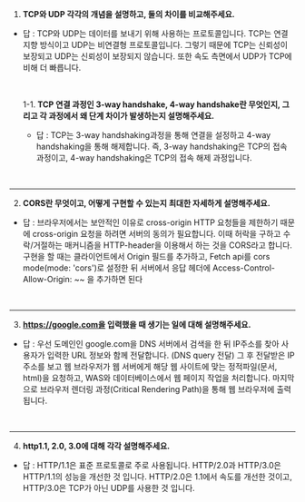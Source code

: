 1. **TCP와 UDP 각각의 개념을 설명하고, 둘의 차이를 비교해주세요.**

- 답 : TCP와 UDP는 데이터를 보내기 위해 사용하는 프로토콜입니다. 
TCP는 연결 지향 방식이고 UDP는 비연결형 프로토콜입니다. 그렇기 때문에 TCP는 신뢰성이 보장되고 UDP는 신뢰성이 보장되지 않습니다. 또한 속도 측면에서 UDP가 TCP에 비해 더 빠릅니다. 

    <br>
    
    1-1. **TCP 연결 과정인 3-way handshake, 4-way handshake란 무엇인지, 그리고 각 과정에서 왜 단계 차이가 발생하는지 설명해주세요.**
    
    - 답 : TCP는 3-way handshaking과정을 통해 연결을 설정하고 4-way handshaking을 통해 해제합니다. 즉, 3-way handshaking은 TCP의 접속 과정이고, 4-way handshaking은 TCP의 접속 해제 과정입니다. 

<br>

---
2. **CORS란 무엇이고, 어떻게 구현할 수 있는지 최대한 자세하게 설명해주세요.**

- 답 : 브라우저에서는 보안적인 이유로 cross-origin HTTP 요청들을 제한하기 때문에 cross-origin 요청을 하려면 서버의 동의가 필요합니다. 이때 허락을 구하고 수락/거절하는 매커니즘을 HTTP-header을 이용해서 하는 것을 CORS라고 합니다.
구현을 할 때는 클라이언트에서 Origin 필드를 추가하고, Fetch api를 cors mode(mode: 'cors')로 설정한 뒤 서버에서 응답 헤더에 Access-Control-Allow-Origin: ~~ 을 추가하면 된다

<br>

---
3. **https://google.com을 입력했을 때 생기는 일에 대해 설명해주세요.**

- 답 : 우선 도메인인 google.com을 DNS 서버에서 검색을 한 뒤 IP주소를 찾아 사용자가 입력한 URL 정보와 함께 전달합니다. (DNS query 전달) 그 후 전달받은 IP주소를 보고 웹 브라우저가 웹 서버에게 해당 웹 사이트에 맞는 정적파일(문서, html)을 요청하고, WAS와 데이터베이스에서 웹 페이지 작업을 처리합니다. 마지막으로 브라우저 렌더링 과정(Critical Rendering Path)을 통해 웹 브라우저에 출력됩니다.




<br>

---
4. **http1.1, 2.0, 3.0에 대해 각각 설명해주세요.**

- 답 : HTTP/1.1은 표준 프로토콜로 주로 사용됩니다. HTTP/2.0과 HTTP/3.0은 HTTP/1.1의 성능을 개선한 것 입니다. HTTP/2.0은 1.1에서 속도를 개선한 것이고, HTTP/3.0은 TCP가 아닌 UDP를 사용한 것 입니다.